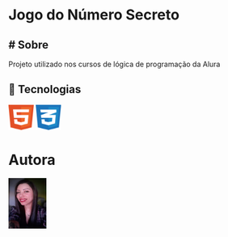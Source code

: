 <h1>Jogo do Número Secreto</h1>

<h2># Sobre</h2>
<p>Projeto utilizado nos cursos de lógica de programação da Alura</p>

## 🚀 Tecnologias
<img src="https://raw.githubusercontent.com/Caroline-stack/Jogo-do-numero-secreto/06fdc420bb60a4e5bf86dc810df03402aa595ade/html-1.svg" alt="Imagem HTML5" width="50px" height="50px">
<img src="https://raw.githubusercontent.com/Caroline-stack/Jogo-do-numero-secreto/ec919b2f36efc2420ad0c2fe56aab679dce56420/css-3.svg" alt="Imagem HTML5" width="50px" height="50px">


# Autora

<img src="https://raw.githubusercontent.com/Caroline-stack/Jogo-do-numero-secreto/c177241f156e686a696de35cd98b5137a5329d8a/professional_neutral_photo.png"
 alt="Foto da autora" width="75px" height="100px">



